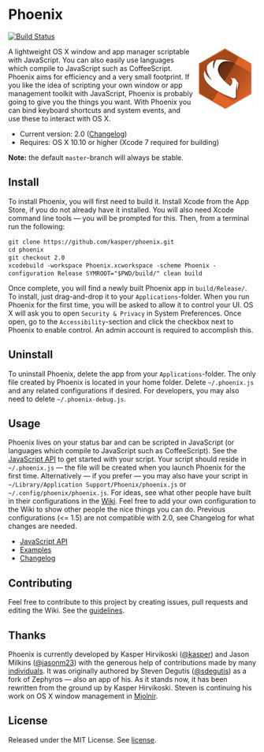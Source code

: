 Phoenix
=======

[![Build Status](https://travis-ci.org/kasper/phoenix.svg?branch=master)](https://travis-ci.org/kasper/phoenix/)

<img width='128' height='128' align='right' src='Phoenix/Images.xcassets/AppIcon.appiconset/icon_128x128@2x.png' alt='Phoenix'>

A lightweight OS X window and app manager scriptable with JavaScript. You can also easily use languages which compile to JavaScript such as CoffeeScript. Phoenix aims for efficiency and a very small footprint. If you like the idea of scripting your own window or app management toolkit with JavaScript, Phoenix is probably going to give you the things you want. With Phoenix you can bind keyboard shortcuts and system events, and use these to interact with OS X.

- Current version: 2.0 ([Changelog](CHANGELOG.md))
- Requires: OS X 10.10 or higher (Xcode 7 required for building)

**Note:** the default `master`-branch will always be stable.

## Install

To install Phoenix, you will first need to build it. Install Xcode from the App Store, if you do not already have it installed. You will also need Xcode command line tools — you will be prompted for this. Then, from a terminal run the following:

    git clone https://github.com/kasper/phoenix.git
    cd phoenix
    git checkout 2.0
    xcodebuild -workspace Phoenix.xcworkspace -scheme Phoenix -configuration Release SYMROOT="$PWD/build/" clean build

Once complete, you will find a newly built Phoenix app in `build/Release/`. To install, just drag-and-drop it to your `Applications`-folder. When you run Phoenix for the first time, you will be asked to allow it to control your UI. OS X will ask you to open `Security & Privacy` in System Preferences. Once open, go to the `Accessibility`-section and click the checkbox next to Phoenix to enable control. An admin account is required to accomplish this.

## Uninstall

To uninstall Phoenix, delete the app from your `Applications`-folder. The only file created by Phoenix is located in your home folder. Delete `~/.phoenix.js` and any related configurations if desired. For developers, you may also need to delete `~/.phoenix-debug.js`.

## Usage

Phoenix lives on your status bar and can be scripted in JavaScript (or languages which compile to JavaScript such as CoffeeScript). See the [JavaScript API](API.md) to get started with your script. Your script should reside in `~/.phoenix.js` — the file will be created when you launch Phoenix for the first time. Alternatively — if you prefer — you may also have your script in `~/Library/Application Support/Phoenix/phoenix.js` or `~/.config/phoenix/phoenix.js`. For ideas, see what other people have built in their configurations in the [Wiki](https://github.com/kasper/phoenix/wiki/). Feel free to add your own configuration to the Wiki to show other people the nice things you can do. Previous configurations (<= 1.5) are not compatible with 2.0, see Changelog for what changes are needed.

- [JavaScript API](API.md)
- [Examples](https://github.com/kasper/phoenix/wiki#examples)
- [Changelog](CHANGELOG.md)

## Contributing

Feel free to contribute to this project by creating issues, pull requests and editing the Wiki. See the [guidelines](CONTRIBUTING.md).

## Thanks

Phoenix is currently developed by Kasper Hirvikoski ([@kasper](https://github.com/kasper/)) and Jason Milkins ([@jasonm23](https://github.com/jasonm23/)) with the generous help of contributions made by many [individuals](https://github.com/kasper/phoenix/graphs/contributors/). It was originally authored by Steven Degutis ([@sdegutis](https://github.com/sdegutis/)) as a fork of Zephyros — also an app of his. As it stands now, it has been rewritten from the ground up by Kasper Hirvikoski. Steven is continuing his work on OS X window management in [Mjolnir](https://github.com/sdegutis/mjolnir/).

## License

Released under the MIT License. See [license](LICENSE.md).
